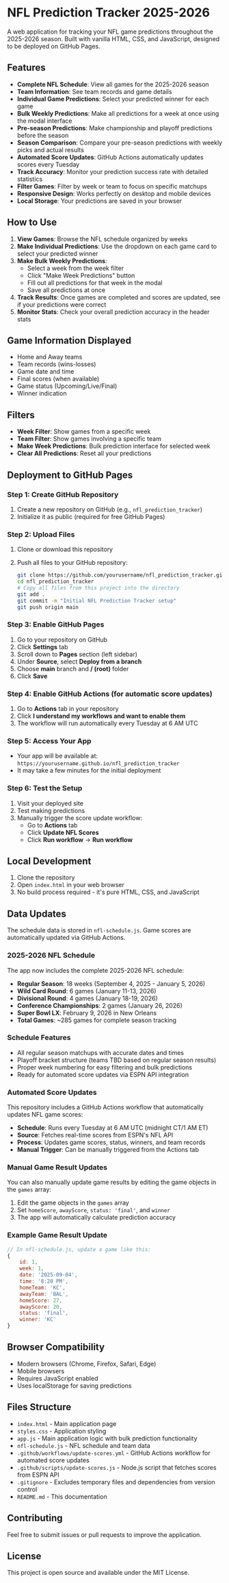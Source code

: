 # NFL Prediction Tracker 2025-2026

A web application for tracking your NFL game predictions throughout the 2025-2026 season. Built with vanilla HTML, CSS, and JavaScript, designed to be deployed on GitHub Pages.

## Features

- **Complete NFL Schedule**: View all games for the 2025-2026 season
- **Team Information**: See team records and game details
- **Individual Game Predictions**: Select your predicted winner for each game
- **Bulk Weekly Predictions**: Make all predictions for a week at once using the modal interface
- **Pre-season Predictions**: Make championship and playoff predictions before the season
- **Season Comparison**: Compare your pre-season predictions with weekly picks and actual results
- **Automated Score Updates**: GitHub Actions automatically updates scores every Tuesday
- **Track Accuracy**: Monitor your prediction success rate with detailed statistics
- **Filter Games**: Filter by week or team to focus on specific matchups
- **Responsive Design**: Works perfectly on desktop and mobile devices
- **Local Storage**: Your predictions are saved in your browser

## How to Use

1. **View Games**: Browse the NFL schedule organized by weeks
2. **Make Individual Predictions**: Use the dropdown on each game card to select your predicted winner
3. **Make Bulk Weekly Predictions**:
   - Select a week from the week filter
   - Click "Make Week Predictions" button
   - Fill out all predictions for that week in the modal
   - Save all predictions at once
4. **Track Results**: Once games are completed and scores are updated, see if your predictions were correct
5. **Monitor Stats**: Check your overall prediction accuracy in the header stats

## Game Information Displayed

- Home and Away teams
- Team records (wins-losses)
- Game date and time
- Final scores (when available)
- Game status (Upcoming/Live/Final)
- Winner indication

## Filters

- **Week Filter**: Show games from a specific week
- **Team Filter**: Show games involving a specific team
- **Make Week Predictions**: Bulk prediction interface for selected week
- **Clear All Predictions**: Reset all your predictions

## Deployment to GitHub Pages

### Step 1: Create GitHub Repository

1. Create a new repository on GitHub (e.g., `nfl_prediction_tracker`)
2. Initialize it as public (required for free GitHub Pages)

### Step 2: Upload Files

1. Clone or download this repository
2. Push all files to your GitHub repository:

   ```bash
   git clone https://github.com/yourusername/nfl_prediction_tracker.git
   cd nfl_prediction_tracker
   # Copy all files from this project into the directory
   git add .
   git commit -m "Initial NFL Prediction Tracker setup"
   git push origin main
   ```

### Step 3: Enable GitHub Pages

1. Go to your repository on GitHub
2. Click **Settings** tab
3. Scroll down to **Pages** section (left sidebar)
4. Under **Source**, select **Deploy from a branch**
5. Choose **main** branch and **/ (root)** folder
6. Click **Save**

### Step 4: Enable GitHub Actions (for automatic score updates)

1. Go to **Actions** tab in your repository
2. Click **I understand my workflows and want to enable them**
3. The workflow will run automatically every Tuesday at 6 AM UTC

### Step 5: Access Your App

- Your app will be available at: `https://yourusername.github.io/nfl_prediction_tracker`
- It may take a few minutes for the initial deployment

### Step 6: Test the Setup

1. Visit your deployed site
2. Test making predictions
3. Manually trigger the score update workflow:
   - Go to **Actions** tab
   - Click **Update NFL Scores**
   - Click **Run workflow** → **Run workflow**

## Local Development

1. Clone the repository
2. Open `index.html` in your web browser
3. No build process required - it's pure HTML, CSS, and JavaScript

## Data Updates

The schedule data is stored in `nfl-schedule.js`. Game scores are automatically updated via GitHub Actions.

### 2025-2026 NFL Schedule

The app now includes the complete 2025-2026 NFL schedule:

- **Regular Season**: 18 weeks (September 4, 2025 - January 5, 2026)
- **Wild Card Round**: 6 games (January 11-13, 2026)  
- **Divisional Round**: 4 games (January 18-19, 2026)
- **Conference Championships**: 2 games (January 26, 2026)
- **Super Bowl LX**: February 9, 2026 in New Orleans
- **Total Games**: ~285 games for complete season tracking

### Schedule Features

- All regular season matchups with accurate dates and times
- Playoff bracket structure (teams TBD based on regular season results)
- Proper week numbering for easy filtering and bulk predictions
- Ready for automated score updates via ESPN API integration

### Automated Score Updates

This repository includes a GitHub Actions workflow that automatically updates NFL game scores:

- **Schedule**: Runs every Tuesday at 6 AM UTC (midnight CT/1 AM ET)
- **Source**: Fetches real-time scores from ESPN's NFL API
- **Process**: Updates game scores, status, winners, and team records
- **Manual Trigger**: Can be manually triggered from the Actions tab

### Manual Game Result Updates

You can also manually update game results by editing the game objects in the `games` array:

1. Edit the game objects in the `games` array
2. Set `homeScore`, `awayScore`, `status: 'final'`, and `winner`
3. The app will automatically calculate prediction accuracy

### Example Game Result Update

```javascript
// In nfl-schedule.js, update a game like this:
{
    id: 1,
    week: 1,
    date: '2025-09-04',
    time: '8:20 PM',
    homeTeam: 'KC',
    awayTeam: 'BAL',
    homeScore: 27,
    awayScore: 20,
    status: 'final',
    winner: 'KC'
}
```

## Browser Compatibility

- Modern browsers (Chrome, Firefox, Safari, Edge)
- Mobile browsers
- Requires JavaScript enabled
- Uses localStorage for saving predictions

## Files Structure

- `index.html` - Main application page
- `styles.css` - Application styling  
- `app.js` - Main application logic with bulk prediction functionality
- `nfl-schedule.js` - NFL schedule and team data
- `.github/workflows/update-scores.yml` - GitHub Actions workflow for automated score updates
- `.github/scripts/update-scores.js` - Node.js script that fetches scores from ESPN API
- `.gitignore` - Excludes temporary files and dependencies from version control
- `README.md` - This documentation

## Contributing

Feel free to submit issues or pull requests to improve the application.

## License

This project is open source and available under the MIT License.
